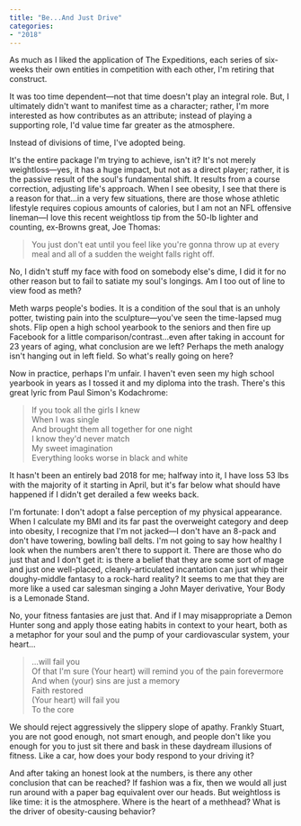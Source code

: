 ```yaml
---
title: "Be...And Just Drive"
categories:
- "2018"
---
```


As much as I liked the application of The Expeditions, each series of six-weeks their own entities in competition with each other, I'm retiring that construct.

It was too time dependent—not that time doesn't play an integral role. But, I ultimately didn't want to manifest time as a character; rather, I'm more interested as how contributes as an attribute; instead of playing a supporting role, I'd value time far greater as the atmosphere.

Instead of divisions of time, I've adopted being.

It's the entire package I'm trying to achieve, isn't it? It's not merely weightloss—yes, it has a huge impact, but not as a direct player; rather, it is the passive result of the soul's fundamental shift. It results from a course correction, adjusting life's approach. When I see obesity, I see that there is a reason for that...in a very few situations, there are those whose athletic lifestyle requires copious amounts of calories, but I am not an NFL offensive lineman—I love this recent weightloss tip from the 50-lb lighter and counting, ex-Browns great, Joe Thomas:

> You just don't eat until you feel like you're gonna throw up at every meal and all of a sudden the weight falls right off.

No, I didn't stuff my face with food on somebody else's dime, I did it for no other reason but to fail to satiate my soul's longings. Am I too out of line to view food as meth?

Meth warps people's bodies. It is a condition of the soul that is an unholy potter, twisting pain into the sculpture—you've seen the time-lapsed mug shots. Flip open a high school yearbook to the seniors and then fire up Facebook for a little comparison/contrast...even after taking in account for 23 years of aging, what conclusion are we left? Perhaps the meth analogy isn't hanging out in left field. So what's really going on here?

Now in practice, perhaps I'm unfair. I haven't even seen my high school yearbook in years as I tossed it and my diploma into the trash. There's this great lyric from Paul Simon's Kodachrome:

> If you took all the girls I knew    
> When I was single    
> And brought them all together for one night    
> I know they'd never match    
> My sweet imagination    
> Everything looks worse in black and white    

It hasn't been an entirely bad 2018 for me; halfway into it, I have loss 53 lbs with the majority of it starting in April, but it's far below what should have happened if I didn't get derailed a few weeks back.

I'm fortunate: I don't adopt a false perception of my physical appearance. When I calculate my BMI and its far past the overweight category and deep into obesity, I recognize that I'm not jacked—I don't have an 8-pack and don't have towering, bowling ball delts. I'm not going to say how healthy I look when the numbers aren't there to support it. There are those who do just that and I don't get it: is there a belief that they are some sort of mage and just one well-placed, cleanly-articulated incantation can just whip their doughy-middle fantasy to a rock-hard reality? It seems to me that they are more like a used car salesman singing a John Mayer derivative, Your Body is a Lemonade Stand.

No, your fitness fantasies are just that. And if I may misappropriate a Demon Hunter song and apply those eating habits in context to your heart, both as a metaphor for your soul and the pump of your cardiovascular system, your heart...

> ...will fail you    
> Of that I'm sure
> (Your heart) will remind you of the pain forevermore    
> And when (your) sins are just a memory    
> Faith restored    
> (Your heart) will fail you    
> To the core    

We should reject aggressively the slippery slope of apathy. Frankly Stuart, you are not good enough, not smart enough, and people don't like you enough for you to just sit there and bask in these daydream illusions of fitness. Like a car, how does your body respond to your driving it?

And after taking an honest look at the numbers, is there any other conclusion that can be reached? If fashion was a fix, then we would all just run around with a paper bag equivalent over our heads. But weightloss is like time: it is the atmosphere. Where is the heart of a methhead? What is the driver of obesity-causing behavior?